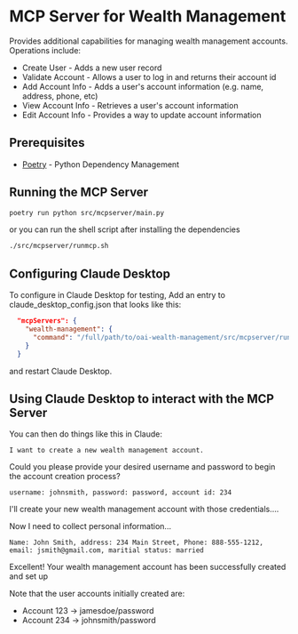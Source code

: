 # MCP Server for Wealth Management

Provides additional capabilities for managing wealth management accounts. Operations include:

* Create User - Adds a new user record
* Validate Account - Allows a user to log in and returns their account id
* Add Account Info - Adds a user's account information (e.g. name, address, phone, etc)
* View Account Info - Retrieves a user's account information
* Edit Account Info - Provides a way to update account information

## Prerequisites

* [Poetry](https://python-poetry.org/docs/) - Python Dependency Management

## Running the MCP Server
```bash
poetry run python src/mcpserver/main.py 
```

or you can run the shell script after installing the dependencies
```bash
./src/mcpserver/runmcp.sh
```

## Configuring Claude Desktop 

To configure in Claude Desktop for testing,
Add an entry to claude_desktop_config.json that looks like this:
```json
  "mcpServers": {
    "wealth-management": {
      "command": "/full/path/to/oai-wealth-management/src/mcpserver/runmcp.sh"
    }
  }
```
and restart Claude Desktop.

## Using Claude Desktop to interact with the MCP Server

You can then do things like this in Claude: 
```text
I want to create a new wealth management account.
```
Could you please provide your desired username and password to begin the account creation process?

```text
username: johnsmith, password: password, account id: 234
```
I'll create your new wealth management account with those credentials....

Now I need to collect personal information...

```text
Name: John Smith, address: 234 Main Street, Phone: 888-555-1212, email: jsmith@gmail.com, maritial status: married
```
Excellent! Your wealth management account has been successfully created and set up

Note that the user accounts initially created are:

* Account 123 -> jamesdoe/password
* Account 234 -> johnsmith/password 
